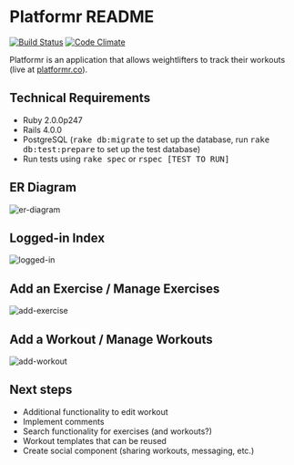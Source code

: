 Platformr README
===================

[![Build Status](http://allthebadges.io/lauyeung/platformr/travis.png)](http://allthebadges.io/lauyeung/platformr/travis)
[![Code Climate](http://allthebadges.io/lauyeung/platformr/code_climate.png)](http://allthebadges.io/lauyeung/platformr/code_climate)

Platformr is an application that allows weightlifters to track their workouts (live at [platformr.co](http://platformr.co)).

Technical Requirements
-------------------
* Ruby 2.0.0p247
* Rails 4.0.0
* PostgreSQL (<tt>rake db:migrate</tt> to set up the database, run <tt>rake db:test:prepare</tt> to set up the test database)
* Run tests using <tt>rake spec</tt> or <tt>rspec [TEST TO RUN]</tt>

ER Diagram
-------------------
![er-diagram](https://lh5.googleusercontent.com/-w9Z5yiWA-Hw/UmV_yBhOxiI/AAAAAAAANVo/rpLQd2xQAwM/w705-h552-no/platformr_er_diagram.png)

Logged-in Index
-------------------
![logged-in](https://lh6.googleusercontent.com/-8r3k2ARsgq8/UmWxh3FOtHI/AAAAAAAANYE/9PQAHj_38ak/w744-h403-no/platformr_main.png)

Add an Exercise / Manage Exercises
-------------------
![add-exercise](https://lh6.googleusercontent.com/-boEulqMAP54/UmWxgHMweZI/AAAAAAAANX8/60JpoOz2kuI/w744-h417-no/platformr_exercises.png)

Add a Workout / Manage Workouts
-------------------
![add-workout](https://lh5.googleusercontent.com/-rR5agqZ2GYM/UmWxdeJ786I/AAAAAAAANX0/PK39JUGEO4Y/w744-h405-no/platformr_add_workout.png)

Next steps
-------------------
* Additional functionality to edit workout
* Implement comments
* Search functionality for exercises (and workouts?)
* Workout templates that can be reused
* Create social component (sharing workouts, messaging, etc.)

